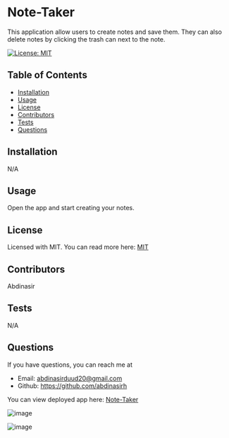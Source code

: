 # Note-Taker

This application allow users to create notes and save them. They can also delete notes by clicking the trash can next to the note. 

[![License: MIT](https://img.shields.io/badge/License-MIT-yellow.svg)](https://opensource.org/licenses/MIT)

## Table of Contents
* [Installation](#installation)
* [Usage](#usage)
* [License](#license)
* [Contributors](#contributors)
* [Tests](#tests)
* [Questions](#questions) 

## Installation
N/A

## Usage
Open the app and start creating your notes. 

## License
Licensed with MIT. You can read more here:
[MIT](https://opensource.org/licenses/MIT)


## Contributors
Abdinasir

## Tests
N/A

## Questions

If you have questions, you can reach me at 
* Email: abdinasirduud20@gmail.com
* Github: https://github.com/abdinasirh


You can view deployed app here: [Note-Taker](https://pure-falls-67445.herokuapp.com/)

![image](https://user-images.githubusercontent.com/68516914/147885861-fdc5df68-c0d1-4503-9a3c-33e782c255d0.png)

![image](https://user-images.githubusercontent.com/68516914/147885888-76d44585-b805-42c7-9938-463cbf5fada1.png)




